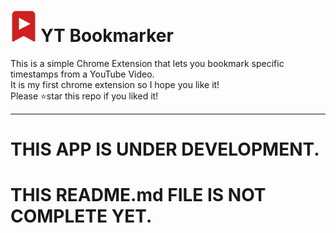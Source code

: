 # <img src='https://github.com/ArchontisKostis/yt-bookmarker-extension/blob/main/assets/ext-icon.png' style='height: 50px'> YT Bookmarker
This is a simple Chrome Extension that lets you bookmark specific timestamps from a YouTube Video. 
<br>It is my first chrome extension so I hope you like it!<br>
Please ⭐star this repo if you liked it!
<hr>

# THIS APP IS UNDER DEVELOPMENT. 
# THIS README.md FILE IS NOT COMPLETE YET.
